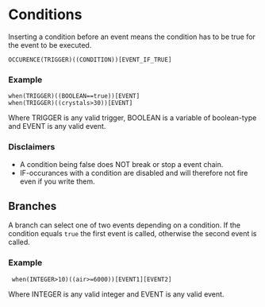 # Conditions
Inserting a condition before an event means the condition has to be true for the event to be executed.

`OCCURENCE(TRIGGER)((CONDITION))[EVENT_IF_TRUE]`
### Example
```
when(TRIGGER)((BOOLEAN==true))[EVENT]
when(TRIGGER)((crystals>30))[EVENT]
 ```
Where TRIGGER is any valid trigger, BOOLEAN is a variable of boolean-type and EVENT is any valid event.
###  Disclaimers
* A condition being false does NOT break or stop a event chain.
* IF-occurances with a condition are disabled and will therefore not fire even if you write them.

## Branches
A branch can select one of two events depending on a condition. If the condition equals `true` the first event is called, otherwise the second event is called.
### Example
```
 when(INTEGER>10)((air>=6000))[EVENT1][EVENT2]
```
Where INTEGER is any valid integer and EVENT is any valid event.
